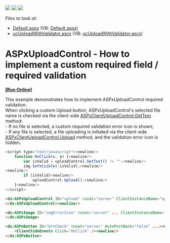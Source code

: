 <!-- default badges list -->
![](https://img.shields.io/endpoint?url=https://codecentral.devexpress.com/api/v1/VersionRange/128563386/11.2.10%2B)
[![](https://img.shields.io/badge/Open_in_DevExpress_Support_Center-FF7200?style=flat-square&logo=DevExpress&logoColor=white)](https://supportcenter.devexpress.com/ticket/details/E3908)
[![](https://img.shields.io/badge/📖_How_to_use_DevExpress_Examples-e9f6fc?style=flat-square)](https://docs.devexpress.com/GeneralInformation/403183)
<!-- default badges end -->
<!-- default file list -->
*Files to look at*:

* [Default.aspx](./CS/WebSite/Default.aspx) (VB: [Default.aspx](./VB/WebSite/Default.aspx))
* [ucUploadWithValidator.ascx](./CS/WebSite/ucUploadWithValidator.ascx) (VB: [ucUploadWithValidator.ascx](./VB/WebSite/ucUploadWithValidator.ascx))
<!-- default file list end -->
# ASPxUploadControl - How to implement a custom required field / required validation
<!-- run online -->
**[[Run Online]](https://codecentral.devexpress.com/e3908/)**
<!-- run online end -->


<p>This example demonstrates how to implement ASPxUploadControl required validation:<br />
When clicking a custom Upload button, ASPxUploadControl's selected file name is checked via the client-side <a href="http://documentation.devexpress.com/#AspNet/DevExpressWebASPxUploadControlScriptsASPxClientUploadControl_GetTexttopic"><u>ASPxClientUploadControl.GetText</u></a> method:<br />
- If no file is selected, a custom required validation error icon is shown;<br />
- If any file is selected, a file uploading is initiated via the client-side <a href="http://documentation.devexpress.com/#AspNet/DevExpressWebASPxUploadControlScriptsASPxClientUploadControl_Uploadtopic"><u>ASPxClientUploadControl.Upload</u></a> method, and the validation error icon is hidden.</p>

```js
<script type="text/javascript"><newline/>
    function OnClick(s, e) {<newline/>
        var isValid = uploadControl.GetText() != "";<newline/>
        img.SetVisible(!isValid);<newline/>
<newline/>
        if (isValid)<newline/>
            uploadControl.Upload();<newline/>
    }<newline/>
</script>
```

<p> </p>

```aspx
<dx:ASPxUploadControl ID="upload" runat="server" ClientInstanceName="uploadControl" ...><newline/>
</dx:ASPxUploadControl><newline/>

```



```aspx
<dx:ASPxImage ID="imgErrorIcon" runat="server" ... ClientInstanceName="img" ClientVisible="False"><newline/>
</dx:ASPxImage>
```

<p> </p>

```aspx
<dx:ASPxButton ID="btnCheck" runat="server" AutoPostBack="false" ...><newline/>
    <ClientSideEvents Click="OnClick" /><newline/>
</dx:ASPxButton>
```

<p> </p>

<br/>


